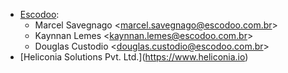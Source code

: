 - [Escodoo](https://www.escodoo.com.br):
  - Marcel Savegnago \<<marcel.savegnago@escodoo.com.br>\>
  - Kaynnan Lemes \<<kaynnan.lemes@escodoo.com.br>\>
  - Douglas Custodio \<<douglas.custodio@escodoo.com.br>\>
- [Heliconia Solutions Pvt. Ltd.\](<https://www.heliconia.io>)
